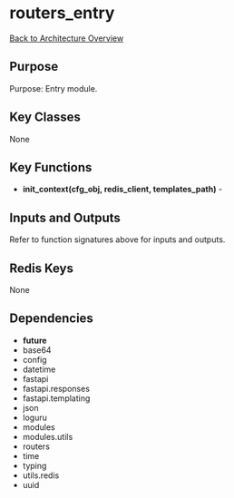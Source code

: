 # routers_entry
[Back to Architecture Overview](../README.md)

## Purpose
Purpose: Entry module.

## Key Classes
None

## Key Functions
- **init_context(cfg_obj, redis_client, templates_path)** -

## Inputs and Outputs
Refer to function signatures above for inputs and outputs.

## Redis Keys
None

## Dependencies
- __future__
- base64
- config
- datetime
- fastapi
- fastapi.responses
- fastapi.templating
- json
- loguru
- modules
- modules.utils
- routers
- time
- typing
- utils.redis
- uuid

